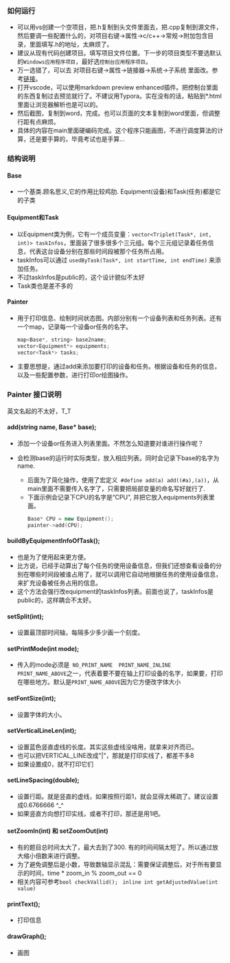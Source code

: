 ### 如何运行

- 可以用vs创建一个空项目，把.h复制到头文件里面去，把.cpp复制到源文件，然后要调一些配置什么的，对项目右键->属性->c/c++->常规->附加包含目录，里面填写.h的地址，太麻烦了。
- 建议从现有代码创建项目。填写项目文件位置。下一步的项目类型不要选默认的```Windows应用程序项目```，最好选```控制台应用程序项目```。
- 万一选错了，可以去 对项目右键->属性->链接器->系统->子系统 里面改。参考[链接](https://blog.csdn.net/jjookkeerr95/article/details/102844562)。
- 打开vscode，可以使用markdown preview enhanced插件。把控制台里面的东西复制过去预览就行了。不建议用Typora。实在没有的话，粘贴到*.html里面让浏览器解析也是可以的。
- 然后截图，复制到word，完成。也可以页面的文本复制到word里面，但调整行距有点麻烦。
- 具体的内容在main里面硬编码完成。这个程序只能画图，不进行调度算法的计算，还是要手算的，毕竟考试也是手算...

### 结构说明

#### Base

  - 一个基类.顾名思义,它的作用比较鸡肋. Equipment(设备)和Task(任务)都是它的子类

#### Equipment和Task

  - 以Equipment类为例，它有一个成员变量：```vector<Triplet(Task*, int, int)> taskInfos```，里面装了很多很多个三元组。每个三元组记录着任务信息，代表这台设备分别在那些时间段被那个任务所占用。
  - taskInfos可以通过 ```usedByTask(Task*, int startTime, int endTime)``` 来添加任务。
  - 不过taskInfos是public的，这个设计貌似不太好
  - Task类也是差不多的

#### Painter

  - 用于打印信息、绘制时间状态图。内部分别有一个设备列表和任务列表。还有一个map，记录每一个设备or任务的名字。

    ```cpp
    map<Base*, string> base2name;
    vector<Equipment*> equipments;
    vector<Task*> tasks;
    ```

  - 主要思想是，通过add来添加要打印的设备和任务。根据设备和任务的信息，以及一些配置参数，进行打印or绘图操作。

### Painter 接口说明

英文名起的不太好，T_T

#### add(string name, Base* base);

  - 添加一个设备or任务进入列表里面。不然怎么知道要对谁进行操作呢？
  
- 会检测base的运行时实际类型，放入相应列表。同时会记录下base的名字为name.
  - 后面为了简化操作，使用了宏定义``` #define add(a) add((#a),(a))```，从main里面不需要传入名字了，只需要把局部变量的命名写好就行了.
  - 下面示例会记录下CPU的名字是“CPU”, 并把它放入equipments列表里面。
    ```cpp
    Base* CPU = new Equipment();
    painter->add(CPU);
    ```

#### buildByEquipmentInfoOfTask();

- 也是为了使用起来更方便。
- 比方说，已经手动算出了每个任务的使用设备信息，但我们还想查看设备的分别在哪些时间段被谁占用了，就可以调用它自动地根据任务的使用设备信息，来扩充设备被任务占用的信息。
- 这个方法会强行改equipment的taskInfos列表。前面也说了，taskInfos是public的，这样耦合不太好。

#### setSplit(int);

- 设置最顶部时间轴，每隔多少多少画一个刻度。

#### setPrintMode(int mode);

- 传入的mode必须是``` NO_PRINT_NAME  PRINT_NAME_INLINE  PRINT_NAME_ABOVE```之一，代表着要不要在轴上打印设备的名字，如果要，打印在哪些地方。默认是```PRINT_NAME_ABOVE```因为它方便改字体大小

#### setFontSize(int);

- 设置字体的大小。

#### setVerticalLineLen(int);

- 设置蓝色竖直虚线的长度。其实这些虚线没啥用，就拿来对齐而已。
- 也可以把VERTICAL_LINE改成"|"，那就是打印实线了，都差不多8
- 如果设置成0，就不打印它们
#### setLineSpacing(double);

- 设置行距。就是竖直的虚线，如果按照行距1，就会显得太稀疏了。建议设置成0.6766666  ^_^
- 如果竖直方向想打印实线，或者不打印，那还是用1吧。

#### setZoomIn(int) 和 setZoomOut(int)

- 有的题目总时间太大了，最大去到了300.  有的时间间隔太短了。所以通过放大缩小倍数来进行调整。
- 为了避免调整后是小数，导致数轴显示混乱：需要保证调整后，对于所有要显示的时间，time * zoom_in  % zoom_out == 0
- 相关内容可参考```bool checkVallid();``` ``` inline int getAdjustedValue(int value)```

#### printText();

- 打印信息

#### drawGraph();

- 画图
